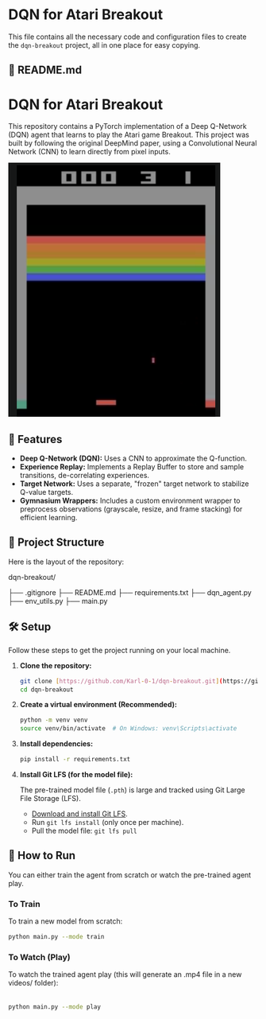 # DQN for Atari Breakout

This file contains all the necessary code and configuration files to create the `dqn-breakout` project, all in one place for easy copying.

## 📄 README.md

# DQN for Atari Breakout

This repository contains a PyTorch implementation of a Deep Q-Network (DQN) agent that learns to play the Atari game Breakout. This project was built by following the original DeepMind paper, using a Convolutional Neural Network (CNN) to learn directly from pixel inputs.

![Atari Breakout Gameplay](./img/breakout.png)

## 🚀 Features

* **Deep Q-Network (DQN):** Uses a CNN to approximate the Q-function.
* **Experience Replay:** Implements a Replay Buffer to store and sample transitions, de-correlating experiences.
* **Target Network:** Uses a separate, "frozen" target network to stabilize Q-value targets.
* **Gymnasium Wrappers:** Includes a custom environment wrapper to preprocess observations (grayscale, resize, and frame stacking) for efficient learning.

## 📁 Project Structure

Here is the layout of the repository:

dqn-breakout/

├── .gitignore
├── README.md
├── requirements.txt
├── dqn_agent.py
├── env_utils.py
├── main.py

## 🛠️ Setup

Follow these steps to get the project running on your local machine.

1.  **Clone the repository:**
    ```bash
    git clone [https://github.com/Karl-0-1/dqn-breakout.git](https://github.com/Karl-0-1/dqn-breakout.git)
    cd dqn-breakout
    ```

2.  **Create a virtual environment (Recommended):**
    ```bash
    python -m venv venv
    source venv/bin/activate  # On Windows: venv\Scripts\activate
    ```

3.  **Install dependencies:**
    ```bash
    pip install -r requirements.txt
    ```
    
4.  **Install Git LFS (for the model file):**
    
    The pre-trained model file (`.pth`) is large and tracked using Git Large File Storage (LFS).
    
    * [Download and install Git LFS](https://git-lfs.github.com/).
    * Run `git lfs install` (only once per machine).
    * Pull the model file: `git lfs pull`


## 🏃 How to Run

You can either train the agent from scratch or watch the pre-trained agent play.

### To Train
To train a new model from scratch:
```bash
python main.py --mode train
```
### To Watch (Play)
To watch the trained agent play (this will generate an .mp4 file in a new videos/ folder):

```bash

python main.py --mode play
